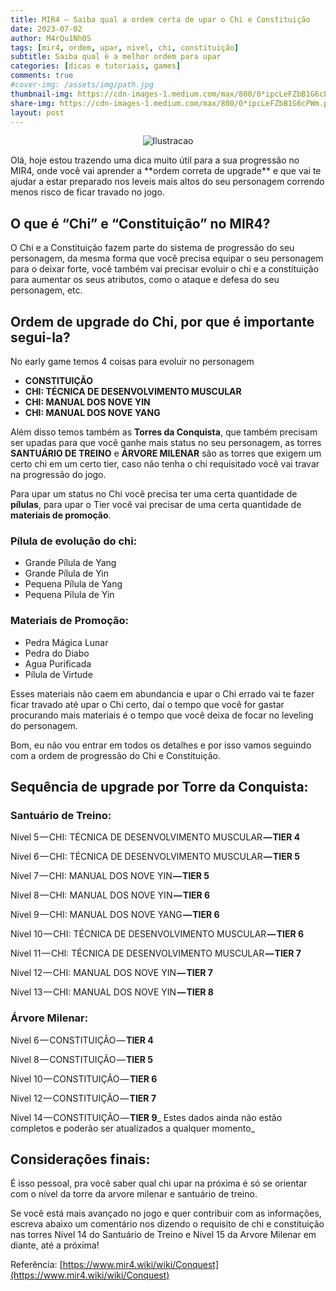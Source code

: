 ```yaml
---
title: MIR4 — Saiba qual a ordem certa de upar o Chi e Constituição
date: 2023-07-02
author: M4rQu1Nh0S
tags: [mir4, ordem, upar, nivel, chi, constituição]
subtitle: Saiba qual é a melhor ordem para upar
categories: [dicas e tutoriais, games]
comments: true
#cover-img: /assets/img/path.jpg
thumbnail-img: https://cdn-images-1.medium.com/max/800/0*ipcLeFZbB1G6cPWm.png
share-img: https://cdn-images-1.medium.com/max/800/0*ipcLeFZbB1G6cPWm.png
layout: post
---
```


<p align='center'><img alt='Ilustracao' src="https://cdn-images-1.medium.com/max/800/0*ipcLeFZbB1G6cPWm.png"/></p>
Olá, hoje estou trazendo uma dica muito útil para a sua progressão no MIR4, onde você vai aprender a **ordem correta de upgrade** e que vai te ajudar a estar preparado nos leveis mais altos do seu personagem correndo menos risco de ficar travado no jogo.

## O que é “Chi” e “Constituição” no MIR4?

O Chi e a Constituição fazem parte do sistema de progressão do seu personagem, da mesma forma que você precisa equipar o seu personagem para o deixar forte, você também vai precisar evoluir o chi e a constituição para aumentar os seus atributos, como o ataque e defesa do seu personagem, etc.

## Ordem de upgrade do Chi, por que é importante segui-la?

No early game temos 4 coisas para evoluir no personagem

- **CONSTITUIÇÃO**
- **CHI: TÉCNICA DE DESENVOLVIMENTO MUSCULAR**
- **CHI: MANUAL DOS NOVE YIN**
- **CHI: MANUAL DOS NOVE YANG**

Além disso temos também as **Torres da Conquista**, que também precisam ser upadas para que você ganhe mais status no seu personagem, as torres **SANTUÁRIO DE TREINO** e **ÁRVORE MILENAR** são as torres que exigem um certo chi em um certo tier, caso não tenha o chi requisitado você vai travar na progressão do jogo.

Para upar um status no Chi você precisa ter uma certa quantidade de **pílulas**, para upar o Tier você vai precisar de uma certa quantidade de **materiais de promoção**.

### Pílula de evolução do chi:

- Grande Pílula de Yang
- Grande Pílula de Yin
- Pequena Pílula de Yang
- Pequena Pílula de Yin

### Materiais de Promoção:

- Pedra Mágica Lunar
- Pedra do Diabo
- Agua Purificada
- Pílula de Virtude

Esses materiais não caem em abundancia e upar o Chi errado vai te fazer ficar travado até upar o Chi certo, daí o tempo que você for gastar procurando mais materiais é o tempo que você deixa de focar no leveling do personagem.

Bom, eu não vou entrar em todos os detalhes e por isso vamos seguindo com a ordem de progressão do Chi e Constituição.

## Sequência de upgrade por Torre da Conquista:

### Santuário de Treino:

Nível 5 — CHI: TÉCNICA DE DESENVOLVIMENTO MUSCULAR **— TIER 4**

Nível 6 — CHI: TÉCNICA DE DESENVOLVIMENTO MUSCULAR **— TIER 5**

Nível 7 — CHI: MANUAL DOS NOVE YIN **— TIER 5**

Nível 8 — CHI: MANUAL DOS NOVE YIN **— TIER 6**

Nível 9 — CHI: MANUAL DOS NOVE YANG **— TIER 6**

Nível 10 — CHI: TÉCNICA DE DESENVOLVIMENTO MUSCULAR **— TIER 6**

Nível 11 — CHI: TÉCNICA DE DESENVOLVIMENTO MUSCULAR **— TIER 7**

Nível 12 — CHI: MANUAL DOS NOVE YIN **— TIER 7**

Nível 13 — CHI: MANUAL DOS NOVE YIN **— TIER 8**

### Árvore Milenar:

Nível 6 — CONSTITUIÇÃO — **TIER 4**

Nível 8 — CONSTITUIÇÃO — **TIER 5**

Nível 10 — CONSTITUIÇÃO — **TIER 6**

Nível 12 — CONSTITUIÇÃO — **TIER 7**

Nível 14 — CONSTITUIÇÃO — **TIER 9**_
Estes dados ainda não estão completos e poderão ser atualizados a qualquer momento_

## Considerações finais:

É isso pessoal, pra você saber qual chi upar na próxima é só se orientar com o nível da torre da arvore milenar e santuário de treino.

Se você está mais avançado no jogo e quer contribuir com as informações, escreva abaixo um comentário nos dizendo o requisito de chi e constituição nas torres Nível 14 do Santuário de Treino e Nível 15 da Arvore Milenar em diante, até a próxima!

Referência:
[https://www.mir4.wiki/wiki/Conquest](https://www.mir4.wiki/wiki/Conquest)

